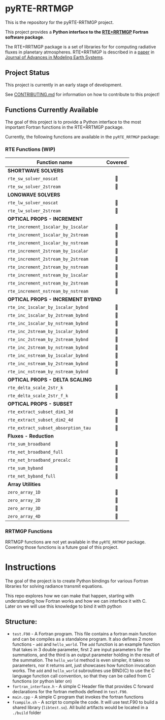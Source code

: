 # pyRTE-RRTMGP

This is the repository for the pyRTE-RRTMGP project.

This project provides a **Python interface to the [RTE+RRTMGP](https://earth-system-radiation.github.io/rte-rrtmgp/)
Fortran software package**.

The RTE+RRTMGP package is a set of libraries for for computing radiative fluxes in
planetary atmospheres. RTE+RRTMGP is described in a
[paper](https://doi.org/10.1029/2019MS001621) in
[Journal of Advances in Modeling Earth Systems](http://james.agu.org/).

## Project Status

This project is currently in an early stage of development.

See [CONTRIBUTING.md](CONTRIBUTING.md) for information on how to contribute to this project!

## Functions Currently Available

The goal of this project is to provide a Python interface to the most important
Fortran functions in the RTE+RRTMGP package.

Currently, the following functions are available in the `pyRTE_RRTMGP` package:

### RTE Functions (WIP)

| Function name                           | Covered |
|-----------------------------------------|:-------:|
| **SHORTWAVE SOLVERS**                   |         |
| `rte_sw_solver_noscat`                  |   🔲   |
| `rte_sw_solver_2stream`                 |   🔲   |
| **LONGWAVE SOLVERS**                    |         |
| `rte_lw_solver_noscat`                  |   🔲   |
| `rte_lw_solver_2stream`                 |   🔲   |
| **OPTICAL PROPS - INCREMENT**           |         |
| `rte_increment_1scalar_by_1scalar`      |   🔲   |
| `rte_increment_1scalar_by_2stream`      |   🔲   |
| `rte_increment_1scalar_by_nstream`      |   🔲   |
| `rte_increment_2stream_by_1scalar`      |   🔲   |
| `rte_increment_2stream_by_2stream`      |   🔲   |
| `rte_increment_2stream_by_nstream`      |   🔲   |
| `rte_increment_nstream_by_1scalar`      |   🔲   |
| `rte_increment_nstream_by_2stream`      |   🔲   |
| `rte_increment_nstream_by_nstream`      |   🔲   |
| **OPTICAL PROPS - INCREMENT BYBND**     |         |
| `rte_inc_1scalar_by_1scalar_bybnd`      |   🔲   |
| `rte_inc_1scalar_by_2stream_bybnd`      |   🔲   |
| `rte_inc_1scalar_by_nstream_bybnd`      |   🔲   |
| `rte_inc_2stream_by_1scalar_bybnd`      |   🔲   |
| `rte_inc_2stream_by_2stream_bybnd`      |   🔲   |
| `rte_inc_2stream_by_nstream_bybnd`      |   🔲   |
| `rte_inc_nstream_by_1scalar_bybnd`      |   🔲   |
| `rte_inc_nstream_by_2stream_bybnd`      |   🔲   |
| `rte_inc_nstream_by_nstream_bybnd`      |   🔲   |
| **OPTICAL PROPS - DELTA SCALING**       |         |
| `rte_delta_scale_2str_k`                |   🔲   |
| `rte_delta_scale_2str_f_k`              |   🔲   |
| **OPTICAL PROPS - SUBSET**              |         |
| `rte_extract_subset_dim1_3d`            |   🔲   |
| `rte_extract_subset_dim2_4d`            |   🔲   |
| `rte_extract_subset_absorption_tau`     |   🔲   |
| **Fluxes - Reduction**                  |         |
| `rte_sum_broadband`                     |   🔲   |
| `rte_net_broadband_full`                |   🔲   |
| `rte_net_broadband_precalc`             |   🔲   |
| `rte_sum_byband`                        |   🔲   |
| `rte_net_byband_full`                   |   🔲   |
| **Array Utilities**                     |         |
| `zero_array_1D`                         |   🔲   |
| `zero_array_2D`                         |   🔲   |
| `zero_array_3D`                         |   🔲   |
| `zero_array_4D`                         |   🔲   |

### RRTMGP Functions

RRTMGP functions are not yet available in the `pyRTE_RRTMGP` package.
Covering those functions is a future goal of this project.

# Instructions

The goal of the project is to create Python bindings for various Fortran libraries for solving radiance transmit equations.

This repo explores how we can make that happen, starting with understanding how Fortran works and how we can interface it with C.  
Later on we will use this knowledge to bind it with python

## Structure:

* `test.F90` - A Fortran program. This file contains a fortran main function and can be compiles as a standalone program. It also defines 2 more functions - `add` and `hello_world`. The `add` function is an example function that takes in 3 double parameter, first 2 are input parameters for the summations, and the third is an output parameter holding in the result of the summation. The `hello_world` method is even simpler, it takes no parameters, nor it returns ant, just showcases how function invocation works. The `add` and `hello_world` subroutines use BIND(C) to use the C language function call convention, so that they can be called from C functions (or python later on)
* `fortran_interface.h` - A simple C Header file that provides C forward declarations for the fortran methods defined in `test.F90`.
* `main.cpp` - A simple C program that invokes the fortran functions
* `fcompile.sh` - A script to compile the code. It will use test.F90 to build a shared library (`libtest.so`). All build artifacts would be located in a `./build` folder